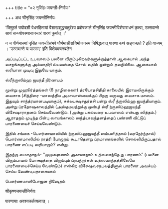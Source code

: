 +++
title = "०२ नृसिंह-जयन्ती-निर्णयः"

+++
अथ श्रीनृसिंह जयन्तीनिर्णयः 

'त्रिमुहर्त त्रयोदशी वेधरहितायां वैशाखशुद्धचतुर्दश्य प्रदोषकाले श्रीनृसिंह जयन्तीविशेषाराधनं कृत्वा, उत्सवान्ते सायं सन्ध्योपस्थानानन्तरं पारणं कुर्यात् ।' 

न च पौर्णमास्यां नृसिंह जयन्तीसंभवे पौर्णमासीरात्रिभोजनस्य निषिद्धत्वात् पारणा कथं सङ्गच्छते ? इति वाच्यम् । 'उत्सवान्ते च पारणम्' इति विशेषवचनबलेन 

அப்படிப்பட்ட உபவாஸம் பலனை விரும்புகிறவர்களுக்குத்தான் ஆகையால் அந்த வசநங்களுக்கு அம்மாதிரி வ்யவஸ்தை சொல் வதில் ஒன்றும் தவறில்லை. ஆகையால் ஸரியான முடிவு இதுவே யாகும். 

ஸ்ரீந்ருஸிம்ஹ ஜயந்தீ நிர்ணயம் 

மூன்று முஹூர்த்தங்கள் (6 நாழிகைகள்) த்ரயோதசிதிதி காலையில் இராமலிருக்கும் வைசாக (சித்திரை -மாஸத்திய அமாவாஸ்யைக்குப் பிறகு வருவது வைசாக மாஸம். இதுவும் சாந்த்ரமானபடியாகும்), சுக்லபக்ஷசதுர்தசி யன்று ஸ்ரீ ந்ருஸிம்ஹ ஜயந்தியாகும். அன்று ப்ரதோஷகாலத்தில் (அஸ்தமயத்துக்கு முன்பு) ஸ்ரீ ந்ருஸிம்ஹஜயந்தீ விசேஷாராதனம் செய்யவேண்டும். (அன்று பகல்வரை உபவாஸம் என்பது ஸித்தம்.) ஆராதநம் முடிந்த பின்பு ஸாயங்காலம் ஸந்த்யாவந்தனத்தைப் பண்ணி விட்டுப் பாரணையைச் செய்யவேண்டும். 

இதில் சங்கை -பௌர்ணமாஸியில் ந்ருஸிம்ஹஜயந்தீ ஸம்பளித்தால் (வரநேர்ந்தால்) பௌர்ணமாஸியில் ராத்ரி போஜநம் கூடாதென்று ப்ரமாணங்களில் சொல்லியிருப்பதால் பாரணை எப்படி ஸரியாகும்? என்று. 

இதற்கு ஸமாதாநம்- "முமுக்ஷுணம் அகாமாநாம் உத்ஸவாந்தே து பாரணம்” (பலனை விரும்பாமல் மோக்ஷத்தை விரும்பும் ப்ரபந்நர்கள் உத்ஸவாந்தத்திலேயே பாரணையைச்செய்ய வேண்டும்) என்கிற விசேஷவசநபலத்தினால் பாரணை அவச்யம் செய்ய வேண்டியதாகையால் 

பௌர்ணமாஸீபோஜன நிஷேதம் 

श्रीकृष्णजयन्तीनिर्णयः 

पारणायाः अवश्यकर्तव्यत्वात् । 
